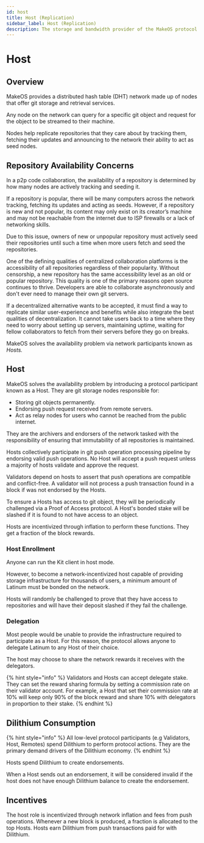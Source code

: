 ```yaml
---
id: host
title: Host (Replication)
sidebar_label: Host (Replication)
description: The storage and bandwidth provider of the MakeOS protocol.
---
```


# Host

## Overview

MakeOS provides a distributed hash table \(DHT\) network made up of nodes that offer git storage and retrieval services. 

Any node on the network can query for a specific git object and request for the object to be streamed to their machine. 

Nodes help replicate repositories that they care about by tracking them, fetching their updates and announcing to the network their ability to act as seed nodes.

## Repository Availability Concerns

In a p2p code collaboration, the availability of a repository is determined by how many nodes are actively tracking and seeding it. 

If a repository is popular, there will be many computers across the network tracking, fetching its updates and acting as seeds. However, if a repository is new and not popular, its content may only exist on its creator’s machine and may not be reachable from the internet due to ISP firewalls or a lack of networking skills. 

Due to this issue, owners of new or unpopular repository must actively seed their repositories until such a time when more users fetch and seed the repositories.  

One of the defining qualities of centralized collaboration platforms is the accessibility of all repositories regardless of their popularity. Without censorship, a new repository has the same accessibility level as an old or popular repository. This quality is one of the primary reasons open source continues to thrive. Developers are able to collaborate asynchronously and don't ever need to manage their own git servers. 

If a decentralized alternative wants to be accepted, it must find a way to replicate similar user-experience and benefits while also integrate the best qualities of decentralization. It cannot take users back to a time where they need to worry about setting up servers, maintaining uptime, waiting for fellow collaborators to fetch from their servers before they go on breaks. 

MakeOS solves the availability problem via network participants known as _Hosts._

## Host

MakeOS solves the availability problem by introducing a protocol participant known as a Host. They are git storage nodes responsible for:

* Storing git objects permanently.
* Endorsing push request received from remote servers.
* Act as relay nodes for users who cannot be reached from the public internet.

They are the archivers and endorsers of the network tasked with the responsibility of ensuring that immutability of all repositories is maintained.

Hosts collectively participate in git push operation processing pipeline by endorsing valid push operations. No Host will accept a push request unless a majority of hosts validate and approve the request.

Validators depend on hosts to assert that push operations are compatible and conflict-free. A validator will not process a push transaction found in a block if was not endorsed by the Hosts. 

To ensure a Hosts has access to git object, they will be periodically challenged via a Proof of Access protocol. A Host's bonded stake will be slashed if it is found to not have access to an object. 

Hosts are incentivized through inflation to perform these functions. They get a fraction of the block rewards. 

### Host Enrollment

Anyone can run the Kit client in host mode. 

However, to become a network-incentivized host capable of providing storage infrastructure for thousands of users, a minimum amount of Latinum must be bonded on the network. 

Hosts will randomly be challenged to prove that they have access to repositories and will have their deposit slashed if they fail the challenge.

### Delegation

Most people would be unable to provide the infrastructure required to participate as a Host. For this reason, the protocol allows anyone to delegate Latinum to any Host of their choice. 

The host may choose to share the network rewards it receives with the delegators. 

{% hint style="info" %}
Validators and Hosts can accept delegate stake. They can set the reward sharing formula by setting a commission rate on their validator account. For example, a Host that set their commission rate at 10% will keep only 90% of the block reward and share 10% with delegators in proportion to their stake. 
{% endhint %}

## Dilithium Consumption

{% hint style="info" %}
All low-level protocol participants \(e.g Validators, Host, Remotes\) spend Dilithium to perform protocol actions. They are the primary demand drivers of the Dilithium economy. 
{% endhint %}

Hosts spend Dilithium to create endorsements. 

When a Host sends out an endorsement, it will be considered invalid if the host does not have enough Dilithium balance to create the endorsement.

## Incentives

The host role is incentivized through network inflation and fees from push operations. Whenever a new block is produced, a fraction is allocated to the top Hosts. Hosts earn Dilithium from push transactions paid for with Dilithium.

